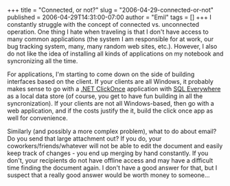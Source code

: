 +++
title = "Connected, or not?"
slug = "2006-04-29-connected-or-not"
published = 2006-04-29T14:31:00-07:00
author = "Emil"
tags = []
+++
I constantly struggle with the concept of connected vs. unconnected
operation. One thing I hate when traveling is that I don't have access
to many common applications (the system I am responsible for at work,
our bug tracking system, many, many random web sites, etc.). However, I
also do not like the idea of installing all kinds of applications on my
notebook and syncronizing all the time.  
  
For applications, I'm starting to come down on the side of building
interfaces based on the client. If your clients are all Windows, it
probably makes sense to go with a [.NET
ClickOnce](http://msdn.microsoft.com/msdnmag/issues/04/05/ClickOnce/)
application with [SQL
Everywhere](http://www.microsoft.com/sql/editions/sqlmobile/default.mspx)
as a local data store (of course, you get to have fun building in all
the syncronization). If your clients are not all Windows-based, then go
with a web application, and if the costs justify the it, build the click
once app as well for convenience.  
  
Similarly (and possibly a more complex problem), what to do about email?
Do you send that large attachment out? If you do, your
coworkers/friends/whatever will not be able to edit the document and
easily keep track of changes - you end up merging by hand constantly. If
you don't, your recipients do not have offline access and may have a
difficult time finding the document again. I don't have a good answer
for that, but I suspect that a really good answer would be worth money
to someone...
